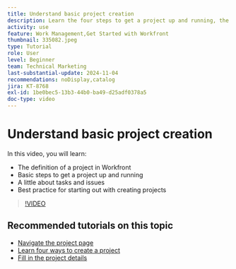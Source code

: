 ```yaml
---
title: Understand basic project creation
description: Learn the four steps to get a project up and running, the definition of a project, and the three most common ways of creating a project.
activity: use
feature: Work Management,Get Started with Workfront
thumbnail: 335082.jpeg
type: Tutorial
role: User
level: Beginner
team: Technical Marketing
last-substantial-update: 2024-11-04
recommendations: noDisplay,catalog
jira: KT-8768
exl-id: 1be0bec5-13b3-44b0-ba49-d25adf0378a5
doc-type: video
---
```

# Understand basic project creation

In this video, you will learn:

* The definition of a project in Workfront
* Basic steps to get a project up and running
* A little about tasks and issues
* Best practice for starting out with creating projects

>[!VIDEO](https://video.tv.adobe.com/v/335082/?quality=12&learn=on)

## Recommended tutorials on this topic

* [Navigate the project page](/help/manage-work/projects/navigate-the-project-page.md)
* [Learn four ways to create a project](/help/manage-work/projects/understand-other-ways-to-create-projects.md)
* [Fill in the project details](/help/manage-work/projects/fill-in-the-project-details.md)

